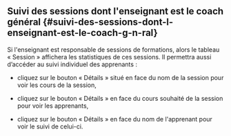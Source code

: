 ## Suivi des sessions dont l&#039;enseignant est le coach général {#suivi-des-sessions-dont-l-enseignant-est-le-coach-g-n-ral}

Si l&#039;enseignant est responsable de sessions de formations, alors le tableau « Session » affichera les statistiques de ces sessions. Il permettra aussi d’accéder au suivi individuel des apprenants :

*   cliquez sur le bouton « Détails » situé en face du nom de la session pour voir les cours de la session,

*   cliquez sur le bouton « Détails » en face du cours souhaité de la session pour voir les apprenants,

*   cliquez sur le bouton « Détails » en face du nom de l&#039;apprenant pour voir le suivi de celui-ci.